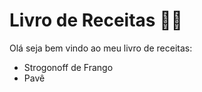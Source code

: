 # Livro de Receitas :man_cook:



Olá seja bem vindo ao meu livro de receitas:



- Strogonoff de Frango
- Pavê

